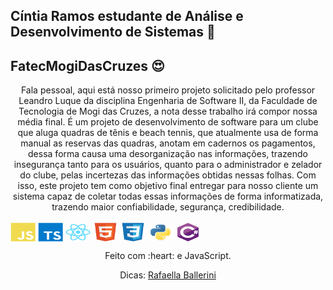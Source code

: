 ## Cíntia Ramos estudante de Análise e Desenvolvimento de Sistemas 🎾
## FatecMogiDasCruzes 😍

<div align="center">
Fala pessoal, aqui está nosso primeiro projeto solicitado pelo professor Leandro Luque da disciplina Engenharia de Software II, da Faculdade de Tecnologia de Mogi das Cruzes, a nota desse trabalho irá compor nossa média final. É um projeto de desenvolvimento de software para um clube que aluga quadras de tênis e beach tennis, que atualmente usa de forma manual as reservas das quadras, anotam em cadernos os pagamentos, dessa forma causa uma desorganização nas informações, trazendo insegurança tanto para os usuários, quanto para o administrador e zelador do clube, pelas incertezas das informações obtidas nessas folhas. Com isso, este projeto tem como objetivo final entregar para nosso cliente um sistema capaz de coletar todas essas informações de forma informatizada, trazendo maior confiabilidade, segurança, credibilidade.
  
</div>
<div style="display: inline_block"><br>
  <img align="center" alt="Cintia-Js" height="30" width="40" src="https://raw.githubusercontent.com/devicons/devicon/master/icons/javascript/javascript-plain.svg">
  <img align="center" alt="Cintia-Ts" height="30" width="40" src="https://raw.githubusercontent.com/devicons/devicon/master/icons/typescript/typescript-plain.svg">
  <img align="center" alt="Cintia-React" height="30" width="40" src="https://raw.githubusercontent.com/devicons/devicon/master/icons/react/react-original.svg">
  <img align="center" alt="Cintia-HTML" height="30" width="40" src="https://raw.githubusercontent.com/devicons/devicon/master/icons/html5/html5-original.svg">
  <img align="center" alt="Cintia-CSS" height="30" width="40" src="https://raw.githubusercontent.com/devicons/devicon/master/icons/css3/css3-original.svg">
  <img align="center" alt="Cintia-Python" height="30" width="40" src="https://raw.githubusercontent.com/devicons/devicon/master/icons/python/python-original.svg">
  <img align="center" alt="Cintia-Csharp" height="30" width="40" src="https://raw.githubusercontent.com/devicons/devicon/master/icons/csharp/csharp-original.svg">
  

 
</div>
<div align="center">
  <p>Feito com :heart: e JavaScript.</p>
  <p>Dicas: <a href="https://github.com/rafaballerini">Rafaella Ballerini</a></p>
</div>
